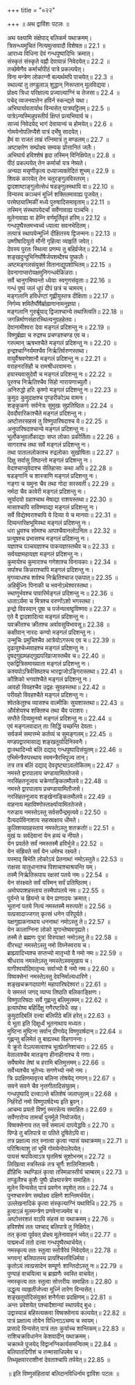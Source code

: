 +++
title = "०२२"

+++
॥ अथ द्वाविंशः पटलः ॥  
  
अथ वक्ष्यामि संक्षेपाद् बलिकर्म यथाक्रमम्।  
त्रिसन्ध्यमुचितं नित्यमुत्सवादौ विशेषतः॥ 22.1 ॥  
आराध्य विधिना देवं गन्धपुष्पादिभिः क्रमात्।  
संस्कृतं संस्कृते वह्नौ देवायान्नं निवेदयेत्॥ 22.2 ॥  
तच्छेषेणैव कर्मार्चापीठं पात्रे प्रकल्पयेत्।  
विना मन्त्रेण लोकाग्नौ बल्यर्थमपि पाचयेत्॥ 22.3 ॥  
स्थाल्यां तु तण्डुलाञ् शुद्धान् निरूप्तान् मूलविद्यया।  
प्रोक्ष्य त्रिधा परिक्षाल्य प्रज्वाल्याग्निं च तेजसा॥ 22.4 ॥  
पचेद् व्यजनवातेन हविर्न स्कन्द्यते यथा।  
अभिघार्यावतार्याथ विन्यसेत् पात्रघट्टितम्॥ 22.5 ॥  
पात्रेऽन्यस्मिन्नुपस्तीर्य क्षिप्तं प्रत्यभिघार्य च।  
साज्यं निवेदयेद् भागं देवायान्यं च होमयेत्॥ 22.6 ॥  
गोमयेनोपलिप्यैशे पात्रं दर्भेषु सादयेत्।  
हैमं वा राजतं ताम्रं रत्निमात्रं तु मण्डलम्॥ 22.7 ॥  
अष्टाक्षरेण सम्प्रोक्ष्य सम्यक् प्रोत्तानितं जलैः।  
अभिघार्य हविश्शेषं हृदा तस्मिन् विनिक्षिपेत्॥ 22.8 ॥  
पीठं प्रकल्पयेत् तेन कर्मार्चा यत्र नेष्यते।  
अन्यदा मसृणीकृत्य दध्याज्यक्लेदितं शुभम्॥ 22.9 ॥  
शिवकं कारयेत् तेन चतुरङ्गुलविस्तरम्।  
द्वादशाष्टाङ्गुलोत्सेधं षडङ्गुलमथापि वा॥ 22.10 ॥  
विन्यस्य काञ्चनं मूर्ध्नि शक्तितमावाह्य पूजयेत्।  
परमेष्ठ्यात्मिकीं मध्ये पुरुषादिसमावृताम्॥ 22.11 ॥  
तस्मिन् संस्थापयेदर्चां सर्वेणावाह्य पञ्चभिः।  
मूलेनावाह्य वा हेम्नि वर्णमूर्तिवृतं हरिम्॥ 22.12 ॥  
गन्धपुष्पैस्तमभ्यर्च्य ध्यात्वा सवनभेदितम्।  
तत्पात्रं स्थापयेन्मूर्ध्नि दीक्षितस्य द्विजन्मनः॥ 22.13 ॥  
उष्णीषादियुतो मौनी गृहित्वा व्याहृतिं जपेत्।  
देवस्य पुरतः स्थित्वा प्रणम्य तु बहिर्व्रजेत्॥ 22.14 ॥  
शङ्खदुन्दुभिनिर्घोषैर्जयशब्दैश्च पुष्कलैः।  
अष्टमङ्गलसंयुक्तं वितानाद्युपशोभितम्॥ 22.15 ॥  
देवनागाप्सरोयक्षमुनिगन्धर्वकिन्नराः।  
सर्वे चानुगमिष्यन्तो ध्येयाः स्वगुणसंवृताः॥ 22.16 ॥  
गन्धं पुष्पं जलं धूपं दीपं छत्रं च चामरम्।  
मङ्गलानि हविर्धण्टां गृह्णीयुस्तत्र दीक्षिताः॥ 22.17 ॥  
निर्गम्य शमितैर्घौषैर्ब्राह्मणानामनुज्ञया।  
मङ्गलानि गुरुर्ब्रूयाद् द्विजाश्चान्ये तथास्त्विति॥ 22.18 ॥  
जगन्निर्माणसंहारस्थित्यनुग्रहहेतवः।  
देवानामीश्वरा देवा मङ्गलं प्रदिशन्तु नः॥ 22.19 ॥  
विष्णुर्ब्रह्मा च रुद्रश्च प्रचण्डश्चण्ड एव च।  
गरुत्मान् ऋषभश्चैते मङ्गलं प्रदिशन्तु नः॥ 22.20 ॥  
इन्द्रश्चाग्निर्यमश्चैव निर्ऋतिर्वरुणस्तथा।  
वायुर्वैश्रवणेशानौ मङ्गलं प्रदिशन्तु नः॥ 22.21 ॥  
वराहनरसिंहौ च रामश्रीधरवामनाः।  
हयास्यवासुदेवौ च मङ्गलं प्रदिशन्तु नः॥ 22.22 ॥  
पूरुश्च निर्ऋतिश्चैव सिंहो नारायणाच्युतौ।  
अनिरुद्धो हरिः कृष्णो मङ्गलं प्रदिशन्तु नः॥ 22.23 ॥  
कुमुदः कुमुदाक्षश्च पुण्डरीकोऽथ वामनः।  
शङ्कुकर्णः सर्वनेत्रः सुमुखः सुप्रतिष्ठितः॥ 22.24 ॥  
देवदौवारिकाश्चैते मङ्गलं प्रदिशन्तु नः।  
अष्टोत्तरसहस्रं तु विष्णुपारिषदाश्च ये॥ 22.25 ॥  
अनुपारिषदाश्चान्ये मङ्गलं प्रदिशन्तु नः।  
भूर्लोकभुवर्लोकाद्याः सप्त लोकाः प्रकीर्तिताः॥ 22.26 ॥  
सागराश्च तथा सर्वे मङ्गलं प्रदिशन्तु नः।  
तथा पाताललोकाश्च रुद्रलोकाः सुखोषिताः॥ 22.27 ॥  
दिक्षु सर्वासु तिष्ठन्तो मङ्गलं प्रदिशन्तु नः।  
वेदाश्चाप्युवेदाश्च सेतिहासाः कथा अपि॥ 22.28 ॥  
षडङ्गानि च शास्त्राणि मङ्गलं प्रदिशन्तु नः।  
गङ्गा च यमुना चैव तथा गोदा सरस्वती॥ 22.29 ॥  
नर्मदा चैव कावेरी मङ्गलं प्रदिशन्तु नः।  
सूर्यादयो ग्रहाश्चाथ मेषाद्या राशयस्तथा॥ 22.30 ॥  
मासाश्चापि सविष्ण्वाद्या मङ्गलं प्रदिशन्तु नः।  
सर्वे विद्येश्वराश्चापि ये दिव्या ये च मानवाः॥ 22.31 ॥  
दिव्यन्तरिक्षभूमिस्था मङ्गलं प्रदिशन्तु नः।  
धरा ध्रुवश्च सोमश्च आपश्चैवानलोऽनिलः॥ 22.32 ॥  
प्रत्यूषश्च प्रभासश्च मङ्गलं प्रदिशन्तु नः।  
यज्ञाश्च पञ्चयज्ञाश्च पाकयज्ञास्तथैव च॥ 22.33 ॥  
सर्वयज्ञमहायज्ञा मङ्गलं प्रदिशन्तु नः।  
कुमार्यश्च कुमाराश्च गणेशाश्च विनायकाः॥ 22.34 ॥  
सर्पाश्च किन्नराश्चापि मङ्गलं प्रदिशन्तु नः।  
मृगव्याधश्च शर्वश्च निर्ऋतिश्चाज एकपात्॥ 22.35 ॥  
अहिर्बुध्निः पिनाकी च भवनोऽथेश्वरस्तथा।  
स्थाणुर्भवश्च पापारिर्मङ्गलं प्रदिशन्तु नः॥ 22.36 ॥  
धाताऽर्यमा च मित्रश्च वरुणोंऽशो भगस्तथा।  
इन्द्रो विवस्वान् पूषा च पर्जन्यत्वष्ट्टविष्णवः॥ 22.37 ॥  
एते वै द्वादशादित्या मङ्गलं प्रदिशन्तु नः।  
यवक्रीतश्च क्रीतश्च अर्वावसुविभावसू॥ 22.38 ॥  
कक्षीवान् नारदः कण्वो मङ्गलं प्रदिशन्तु नः।  
उन्मुचिः प्रमुचिश्चैव आत्रेयोऽगस्त्य एव च॥ 22.39 ॥  
दृढायुश्चेध्मवाहश्च मङ्गलं प्रदिशन्तु नः।  
दृषद्गुह्यमहद्गुह्यपरिव्राजास्तथैव च॥ 22.40 ॥  
एकद्वित्रिसमाख्याता मङ्गलं प्रदिशन्तु नः।  
कश्यपोऽत्रिर्वसिष्ठश्च भारद्वाजोऽङ्गिरास्तथा॥ 22.41 ॥  
कौशिको भगवांश्चैते मङ्गलं प्रदिशन्तु नः।  
आवहो विवहश्चैव उद्वहः सुवहस्तथा॥ 22.42 ॥  
परीवहो विवहश्चैते मङ्गलं प्रदिशन्तु नः।  
श्वेतकेतुश्च व्यासश्च वाल्मीकिः सुयशास्तथा॥ 22.43 ॥  
और्वशेयश्च शक्तिश्च तथा चैव पराशरः।  
सप्तैते दिव्यमुनयो मङ्गलं प्रदिशन्तु नः॥ 22.44 ॥  
एवं मङ्गलवादात् ताः सिद्धिं यच्छन्ति देवताः।  
सर्वकर्म समारम्भे कर्तव्यं च सुमङ्गलम्॥ 22.45 ॥  
मण्डपद्वारमासाद्य शङ्खतूर्यादिनिस्वनैः।  
द्वाःस्थादिभ्यो बलिं दद्याद् गन्धपुष्पादिसंयुतम्॥ 22.46 ॥  
एभिर्मन्त्रैरुपस्थाय स्वमन्त्रैरभिपूज्य तान्।  
तत्र तत्र बलिं दद्याद् देवदृष्ट्याऽवलोकितम्॥ 22.47 ॥  
नमस्ते द्वारपालाय चण्डायामिततेजसे।  
नरसिंहतनूजाय चक्रेणाङ्कितमौलये॥ 22.48 ॥  
नमस्ते द्वारपालाय प्रचण्डायामितौजसे।  
नरसिंहतनूजाय शङ्खेनाङ्कितमौलये॥ 22.49 ॥  
वाहनाय महाविष्णोस्तार्क्ष्यायामिततेजसे।  
गरुडाय नमस्तेऽस्तु सर्वसर्पेन्द्रमृत्यवे॥ 22.50 ॥  
दैत्यदर्पविनाशाय सहस्राक्षाय धीमते।  
कुलिशव्यग्रहस्ताय नमस्तेऽस्तु शतक्रतो!॥ 22.51 ॥  
मुखं यः सर्वदेवानां येन हव्यं च नीयते।  
येन प्रवर्तते सर्वं नमस्तस्मै हविर्भुजे॥ 22.52 ॥  
येन संह्रियते सर्वं येन धर्मश्च रक्ष्यते।  
यस्माद् बिभेति लोकोऽयं प्रेतनाथ! नमोऽस्तुते॥ 22.53 ॥  
राक्षसा यातुधानाश्च पिशाचाश्चाश्रयन्ति यम्।  
तस्मै निर्ऋतिरूपाय रक्षसां पतये नमः॥ 22.54 ॥  
येन संरक्ष्यते सर्वं यस्मिन् सर्वं प्रतिष्ठितम्।  
अमोघपाशहस्ताय तस्मैपांपतये नमः॥ 22.55 ॥  
पूर्यन्ते च ह्रियन्ते च येन प्राणादयः क्रमात्।  
भूतानां पतये नित्यं नमस्तस्मै मरुत्पते!॥ 22.56 ॥  
यत्प्रसादाज्जगत् कृत्स्रं धनेन परिपूर्यते।  
यक्षगुह्यकनाथाय धननाथ! नमोऽस्तु ते॥ 22.57 ॥  
येन कालाग्निना लोको युगान्तेष्ववगृह्यते।  
तस्मै ते ब्रह्मणः पुत्र! विरुपाक्ष! नमोऽस्तु ते॥ 22.58 ॥  
वीरभद्र! नमस्तेऽस्तु नमो विघ्नेस्वराय च।  
ब्राह्म्यादिभ्यश्च सप्तभ्यो मातृभ्यो वै नमो नमः॥ 22.59 ॥  
श्रीधराय नमस्तेऽस्तु नमस्तेऽस्वमुखाय च।  
वागीश्वर्यादिमातृभ्यः सर्वाभ्यो वै नमो नमः॥ 22.60 ॥  
विष्वक्सेन! नमस्तेऽस्तु देवनिर्माल्यधारिणे।  
शङ्खचक्रगदापाणे! महापारिषदेश्वर!॥ 22.61 ॥  
ये समस्तं जगद् व्याप्य तिष्ठति बलिकाङ्क्षिणः।  
विष्णुपारिषदाः सर्वे गृह्णन्तु बलिमुत्तमम्॥ 22.62 ॥  
इत्याघोष्य बहिर्दिक्षु गणैरष्टविधैः सह।  
कुमुदादिबलिं दत्त्वा बलिपीठे बलिं हरेत्॥ 22.63 ॥  
ये भूता इति दिक्षूर्ध्वं भूतनाथाय मध्यतः।  
मुष्टिना मुष्टिना सर्वान् प्रीणयेद् विष्णुपार्षदान्॥ 22.64 ॥  
गृह्णन्तु बलिमेतं तु बाह्यस्था विहगाननाः।  
ये क्रूरो येऽल्पसत्वाश्च भूतप्रेतनिशाचराः॥ 22.65 ॥  
वेतालाश्चैव मातङ्गा हीनाहीनाश्च ये गणाः।  
सर्वेषामेव तेषां च हरामि बलिमुत्तमम्॥ 22.66 ॥  
सर्वेभ्यश्चैव भूतेभ्यः सगणेभ्यो नमो नमः।  
त्रिः प्रदक्षिणमावृत्त्य बलिना तोषयेद् गणान्॥ 22.67 ॥  
सवने सवने चैव नृत्तगीतादिसंयुतम्।  
गन्धपुष्पादि दत्त्वाऽन्ते बलिशेषं जलाप्लुतम्॥ 22.68 ॥  
निर्हरेदों नमो विष्णुपार्षदेभ्य इति ब्रुवन्।  
आचम्य प्रयतो विष्णुं स्मरन्नेत्य समाहितः॥ 22.69 ॥  
सर्वेणारोप्य तामर्चां पुनर्मूले नियोजयेत्।  
विष्वक्सेनाय तत् सर्वं समाल्यं दापयेद्धविः॥ 22.70 ॥  
पिण्डे तु बलिपात्रे वा पतिते दूषितेऽपि वा।  
तत्र प्रक्षाल्य तत् स्नात्वा कृत्वा न्यासं यथाक्रमम्॥ 22.71 ॥  
परिश्रित्याशु तां भूमिं गोमयेनोपलेपयेत्।  
पायसं श्रपयित्वाऽत्र घृतमिश्रं सुशोभनम्॥ 22.72 ॥  
लिखित्वा स्त्रस्तिकं तत्र चूर्णैः शालिनिशामयैः।  
व्रीहिभिः स्थण्डिलं कृत्वा तस्मिन्नास्तीर्य चाम्बरम्॥ 22.73 ॥  
तण्डुलैश्च कुशैः पुष्पैः प्रोक्ष्यास्त्रेण समाहितः।  
मूलेन विन्यसेत् पात्रं प्रवणेन स्पृशेत् ततः॥ 22.74 ॥  
पुनश्चास्त्रेण सम्प्रोक्ष्य दक्षिणे शान्तिमर्चयेत्।  
उल्लेखनादिकं कृत्वा संस्कृत्याग्निं यथाविधि॥ 22.75 ॥  
हुत्वाऽन्नं मूलमन्त्रेण प्रणवेनाज्यमेव च।  
अष्टोत्तरशतं वाऽपि संहस्रं वा यथाक्रमम्॥ 22.76 ॥  
हविश्शेषं ततः पश्चाद् बलिपात्रे तु निक्षिपेत्।  
तत् कृत्वा पूर्ववत् प्रोक्ष्य मूलेनावाहनं भवेत्॥ 22.77 ॥  
पाद्ममर्ध्यं ततो दत्त्वा गन्धपुष्पैरथार्चयेत्।  
नमस्कृत्य ततः स्तुत्वा स्तोत्रैरेवं निवेदयेत्॥ 22.78 ॥  
भगवन्! बलिपातस्य प्रायश्चित्तविधिर्मया।  
कृतोऽयं त्वत्प्रसादेन सम्पूर्णः शान्तिदोऽस्तु नः॥ 22.79 ॥  
पुण्याहं वाचयित्वा च ब्राह्मणैः स्वस्ति वाचयेत्।  
नमस्कृत्य ततः स्तुत्वा सोत्तरीयः समाहितः॥ 22.80 ॥  
उद्धृत्य व्याहृतीर्जप्त्वा मूर्ध्नि तारेण विन्यसेत्।  
शङ्खतूर्यादिसंयुक्तं शनैर्गत्वा प्रदक्षिणम्॥ 22.81 ॥  
अन्तः प्रवेशयेत् पश्चादैशान्यां स्थापयेद् बुधः।  
उद्वास्यान्नं बहिस्त्यक्त्वा विष्वक्सेनाय कल्पयेत्॥ 22.82 ॥  
पात्रं प्रक्षाल्य तोयेन विधिनाऽऽचम्य च स्वयम्।  
प्रासादे विन्यसेत् पात्रं ततः कुर्याच्च शान्तिकम्॥ 22.83 ॥  
राशिचक्रविधानेन केशवादीन् यथाक्रमम्।  
चक्राब्जे पूजयेद् विद्वानग्निकार्यसमन्वितम्॥ 22.84 ॥  
बलिपातदिगीशं च तन्मासाधिपमेव च।  
तिथ्यृक्षवारराशीनां देवताश्चापि तर्पयेत्॥ 22.85 ॥  
  
॥ इति विष्णुसंहितायां बलिदानविधिर्नाम द्वाविंशः पटलः ॥